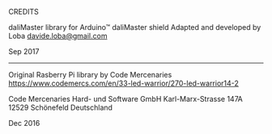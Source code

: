 CREDITS

daliMaster library for Arduino™ daliMaster shield
Adapted and developed by Loba
davide.loba@gmail.com

Sep 2017

_____________________________________________________________________

Original Rasberry Pi library by Code Mercenaries
https://www.codemercs.com/en/33-led-warrior/270-led-warrior14-2

Code Mercenaries Hard- und Software GmbH
Karl-Marx-Strasse 147A
12529 Schönefeld
Deutschland

Dec 2016
